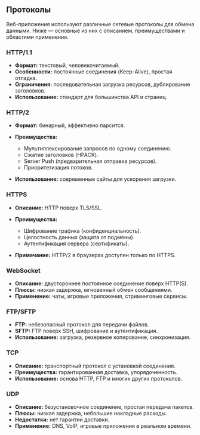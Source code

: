 ## Протоколы

Веб-приложения используют различные сетевые протоколы для обмена данными. Ниже — основные из них с описанием, преимуществами и областями применения.

### HTTP/1.1

- **Формат:** текстовый, человекочитаемый.
- **Особенности:** постоянные соединения (Keep-Alive), простая отладка.
- **Ограничения:** последовательная загрузка ресурсов, дублирование заголовков.
- **Использование:** стандарт для большинства API и страниц.

### HTTP/2

- **Формат:** бинарный, эффективно парсится.
- **Преимущества:**

  - Мультиплексирование запросов по одному соединению.
  - Сжатие заголовков (HPACK).
  - Server Push (предварительная отправка ресурсов).
  - Приоритетизация потоков.

- **Использование:** современные сайты для ускорения загрузки.

### HTTPS

- **Описание:** HTTP поверх TLS/SSL.
- **Преимущества:**

  - Шифрование трафика (конфиденциальность).
  - Целостность данных (защита от подмены).
  - Аутентификация сервера (сертификаты).

- **Примечание:** HTTP/2 в браузерах доступен только по HTTPS.

### WebSocket

- **Описание:** двустороннее постоянное соединение поверх HTTP(S).
- **Плюсы:** низкая задержка, мгновенный обмен сообщениями.
- **Применение:** чаты, игровые приложения, стриминговые сервисы.

### FTP/SFTP

- **FTP:** небезопасный протокол для передачи файлов.
- **SFTP:** FTP поверх SSH, шифрование и аутентификация.
- **Использование:** загрузка, резервное копирование, синхронизация.

### TCP

- **Описание:** транспортный протокол с установкой соединения.
- **Преимущества:** гарантированная доставка, упорядоченность.
- **Использование:** основа HTTP, FTP и многих других протоколов.

### UDP

- **Описание:** безустановочное соединение, простая передача пакетов.
- **Плюсы:** низкая задержка, небольшие накладные расходы.
- **Недостатки:** нет гарантии доставки.
- **Применение:** DNS, VoIP, игровые приложения в реальном времени.
